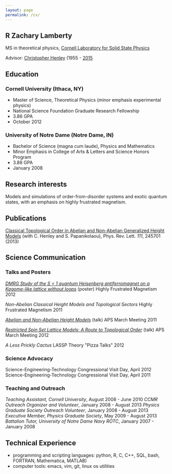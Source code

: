 ```yaml
---
layout: page
permalink: /cv/
---
```


## R Zachary Lamberty
MS in theoretical physics, [Cornell Laboratory for Solid State Physics](http://www.lassp.cornell.edu/)

Advisor: [Christopher Henley](http://www.lassp.cornell.edu/clh/) (1955 - [2015](http://www.lassp.cornell.edu/news/2015-07/physics-professor-chris-henley-dies-59)

## Education

### Cornell University (Ithaca, NY)
+ Master of Science, Theoretical Physics (minor emphasis experimental physics)
+ National Science Foundation Graduate Research Fellowship
+ 3.86 GPA
+ October 2012

### University of Notre Dame (Notre Dame, IN)
+ Bachelor of Science (magna cum laude), Physics and Mathematics
+ Minor Emphasis in College of Arts & Letters and Science Honors Program
+ 3.88 GPA
+ January 2008

## Research interests
Models and simulations of order-from-disorder systems and exotic quantum states, with an emphasis on highly frustrated magnetism.

## Publications
[Classical Topological Order in Abelian and Non-Abelian Generalized Height Models](http://journals.aps.org/prl/abstract/10.1103/PhysRevLett.111.245701) (with C. Henley and S. Papanikolaou), Phys. Rev. Lett. *111*, 245701 (2013)

## Science Communication

### Talks and Posters
*[DMRG Study of the S = 1 quantum Heisenberg antiferromagnet on a Kagome-like lattice without loops](http://www.lassp.cornell.edu/clh/Talks/Lamberty_HFM2012.pdf)* (poster)
Highly Frustrated Magnetism 2012

*Non-Abelian Classical Height Models and Topological Sectors*
Highly Frustrated Magnetism 2011

*[Abelian and Non-Abelian Height Models](http://meetings.aps.org/Meeting/MAR11/Session/B18.1)* (talk)
APS March Meeting 2011

*[Restricted Spin Set Lattice Models: A Route to Topological Order](http://meetings.aps.org/Meeting/MAR12/Session/X8.9)* (talk)
APS March Meeting 2012

*A Less Prickly Cactus*
LASSP Theory "Pizza Talks" 2012


### Science Advocacy
Science-Engineering-Technology Congressional Visit Day, April 2012
Science-Engineering-Technology Congressional Visit Day, April 2011


### Teaching and Outreach
*Teaching Assistant, Cornell University*,  August 2008 - June 2010
*CCMR Outreach Organizer and Volunteer*, January 2008 - August 2013
*Physics Graduate Society Outreach Volunteer*, January 2008 - August 2013
*Executive Member, Physics Graduate Society*, May 2009 - August 2013
*Battalion Tutor, University of Notre Dame Navy ROTC*, January 2007 - January 2008


## Technical Experience
+ programming and scripting languages: python, R, C, C++, SQL, bash, FORTRAN, Mathematica, MATLAB)
+ computer tools: emacs, vim, git, linux os utilities
